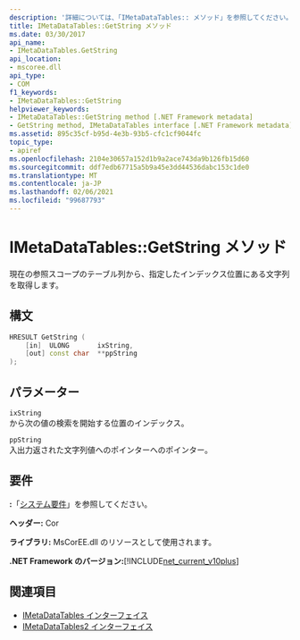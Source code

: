 ```yaml
---
description: '詳細については、「IMetaDataTables:: メソッド」を参照してください。'
title: IMetaDataTables::GetString メソッド
ms.date: 03/30/2017
api_name:
- IMetaDataTables.GetString
api_location:
- mscoree.dll
api_type:
- COM
f1_keywords:
- IMetaDataTables::GetString
helpviewer_keywords:
- IMetaDataTables::GetString method [.NET Framework metadata]
- GetString method, IMetaDataTables interface [.NET Framework metadata]
ms.assetid: 895c35cf-b95d-4e3b-93b5-cfc1cf9044fc
topic_type:
- apiref
ms.openlocfilehash: 2104e30657a152d1b9a2ace743da9b126fb15d60
ms.sourcegitcommit: ddf7edb67715a5b9a45e3dd44536dabc153c1de0
ms.translationtype: MT
ms.contentlocale: ja-JP
ms.lasthandoff: 02/06/2021
ms.locfileid: "99687793"
---
```

# <a name="imetadatatablesgetstring-method"></a>IMetaDataTables::GetString メソッド

現在の参照スコープのテーブル列から、指定したインデックス位置にある文字列を取得します。  
  
## <a name="syntax"></a>構文  
  
```cpp  
HRESULT GetString (
    [in]  ULONG       ixString,  
    [out] const char  **ppString  
);  
```  
  
## <a name="parameters"></a>パラメーター  

 `ixString`  
 から次の値の検索を開始する位置のインデックス。  
  
 `ppString`  
 入出力返された文字列値へのポインターへのポインター。  
  
## <a name="requirements"></a>要件  

 **:**「[システム要件](../../get-started/system-requirements.md)」を参照してください。  
  
 **ヘッダー:** Cor  
  
 **ライブラリ:** MsCorEE.dll のリソースとして使用されます。  
  
 **.NET Framework のバージョン:**[!INCLUDE[net_current_v10plus](../../../../includes/net-current-v10plus-md.md)]  
  
## <a name="see-also"></a>関連項目

- [IMetaDataTables インターフェイス](imetadatatables-interface.md)
- [IMetaDataTables2 インターフェイス](imetadatatables2-interface.md)
